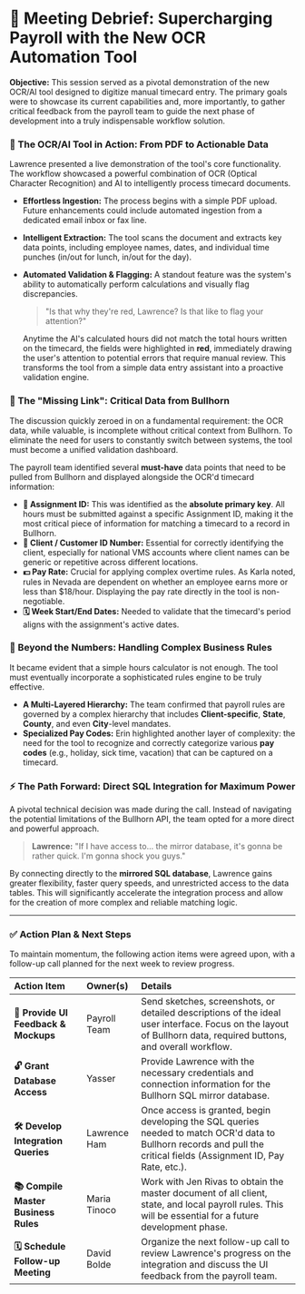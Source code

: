 
# 🚀 Meeting Debrief: Supercharging Payroll with the New OCR Automation Tool

**Objective:** This session served as a pivotal demonstration of the new OCR/AI tool designed to digitize manual timecard entry. The primary goals were to showcase its current capabilities and, more importantly, to gather critical feedback from the payroll team to guide the next phase of development into a truly indispensable workflow solution.

### 🤖 The OCR/AI Tool in Action: From PDF to Actionable Data

Lawrence presented a live demonstration of the tool's core functionality. The workflow showcased a powerful combination of OCR (Optical Character Recognition) and AI to intelligently process timecard documents.

*   **Effortless Ingestion:** The process begins with a simple PDF upload. Future enhancements could include automated ingestion from a dedicated email inbox or fax line.
*   **Intelligent Extraction:** The tool scans the document and extracts key data points, including employee names, dates, and individual time punches (in/out for lunch, in/out for the day).
*   **Automated Validation & Flagging:** A standout feature was the system's ability to automatically perform calculations and visually flag discrepancies.
    > "Is that why they're red, Lawrence? Is that like to flag your attention?"
    
    Anytime the AI's calculated hours did not match the total hours written on the timecard, the fields were highlighted in **red**, immediately drawing the user's attention to potential errors that require manual review. This transforms the tool from a simple data entry assistant into a proactive validation engine.

### 🔗 The "Missing Link": Critical Data from Bullhorn

The discussion quickly zeroed in on a fundamental requirement: the OCR data, while valuable, is incomplete without critical context from Bullhorn. To eliminate the need for users to constantly switch between systems, the tool must become a unified validation dashboard.

The payroll team identified several **must-have** data points that need to be pulled from Bullhorn and displayed alongside the OCR'd timecard information:

*   **🔑 Assignment ID:** This was identified as the **absolute primary key**. All hours must be submitted against a specific Assignment ID, making it the most critical piece of information for matching a timecard to a record in Bullhorn.
*   **🏢 Client / Customer ID Number:** Essential for correctly identifying the client, especially for national VMS accounts where client names can be generic or repetitive across different locations.
*   **💵 Pay Rate:** Crucial for applying complex overtime rules. As Karla noted, rules in Nevada are dependent on whether an employee earns more or less than $18/hour. Displaying the pay rate directly in the tool is non-negotiable.
*   **🗓️ Week Start/End Dates:** Needed to validate that the timecard's period aligns with the assignment's active dates.

### 🧠 Beyond the Numbers: Handling Complex Business Rules

It became evident that a simple hours calculator is not enough. The tool must eventually incorporate a sophisticated rules engine to be truly effective.

*   **A Multi-Layered Hierarchy:** The team confirmed that payroll rules are governed by a complex hierarchy that includes **Client-specific**, **State**, **County**, and even **City**-level mandates.
*   **Specialized Pay Codes:** Erin highlighted another layer of complexity: the need for the tool to recognize and correctly categorize various **pay codes** (e.g., holiday, sick time, vacation) that can be captured on a timecard.

### ⚡ The Path Forward: Direct SQL Integration for Maximum Power

A pivotal technical decision was made during the call. Instead of navigating the potential limitations of the Bullhorn API, the team opted for a more direct and powerful approach.

> **Lawrence:** "If I have access to... the mirror database, it's gonna be rather quick. I'm gonna shock you guys."

By connecting directly to the **mirrored SQL database**, Lawrence gains greater flexibility, faster query speeds, and unrestricted access to the data tables. This will significantly accelerate the integration process and allow for the creation of more complex and reliable matching logic.

---

### ✅ Action Plan & Next Steps

To maintain momentum, the following action items were agreed upon, with a follow-up call planned for the next week to review progress.

| Action Item | Owner(s) | Details |
| :--- | :--- | :--- |
| **🎨 Provide UI Feedback & Mockups** | Payroll Team | Send sketches, screenshots, or detailed descriptions of the ideal user interface. Focus on the layout of Bullhorn data, required buttons, and overall workflow. |
| **🔓 Grant Database Access** | Yasser | Provide Lawrence with the necessary credentials and connection information for the Bullhorn SQL mirror database. |
| **🛠️ Develop Integration Queries** | Lawrence Ham | Once access is granted, begin developing the SQL queries needed to match OCR'd data to Bullhorn records and pull the critical fields (Assignment ID, Pay Rate, etc.). |
| **📚 Compile Master Business Rules** | Maria Tinoco | Work with Jen Rivas to obtain the master document of all client, state, and local payroll rules. This will be essential for a future development phase. |
| **🗓️ Schedule Follow-up Meeting** | David Bolde | Organize the next follow-up call to review Lawrence's progress on the integration and discuss the UI feedback from the payroll team. |
